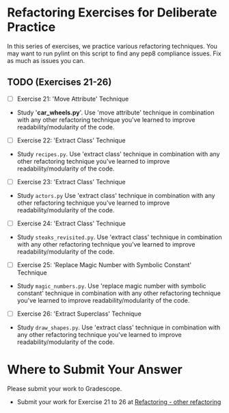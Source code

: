 # Refactoring Exercises for Deliberate Practice

In this series of exercises, we practice various refactoring techniques. You may want to run pylint on this script to find any pep8 compliance issues. Fix as much as issues you can.

## TODO (Exercises 21-26)

- [ ] Exercise 21: 'Move Attribute' Technique
- Study '**car_wheels.py**'. Use 'move attribute' technique in combination with any other refactoring technique you've learned to improve readability/modularity of the code.

- [ ] Exercise 22: 'Extract Class' Technique
- Study `recipes.py`. Use 'extract class' technique in combination with any other refactoring technique you've learned to improve readability/modularity of the code.

- [ ] Exercise 23: 'Extract Class' Technique
- Study `actors.py` Use 'extract class' technique in combination with any other refactoring technique you've learned to improve readability/modularity of the code.

- [ ] Exercise 24: 'Extract Class' Technique
- Study `steaks_revisited.py`. Use 'extract class' technique in combination with any other refactoring technique you've learned to improve readability/modularity of the code.

- [ ] Exercise 25: 'Replace Magic Number with Symbolic Constant' Technique
- Study `magic_numbers.py`. Use 'replace magic number with symbolic constant' technique in combination with any other refactoring technique you've learned to improve readability/modularity of the code.

- [ ] Exercise 26: 'Extract Superclass' Technique
- Study `draw_shapes.py`. Use 'extract class' technique in combination with any other refactoring technique you've learned to improve readability/modularity of the code.

# Where to Submit Your Answer

Please submit your work to Gradescope.

- Submit your work for Exercise 21 to 26 at [Refactoring - other refactoring](https://www.gradescope.com/courses/206382/assignments/1025910)
